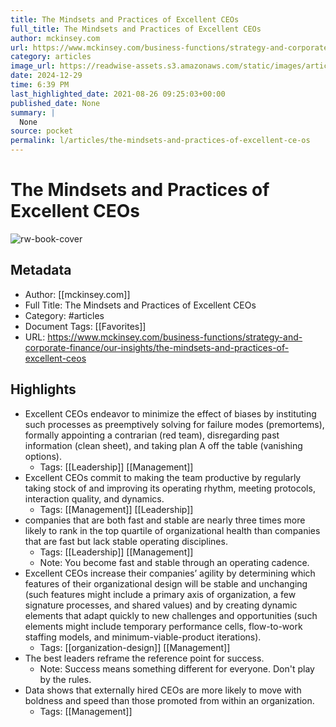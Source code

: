 ```yaml
---
title: The Mindsets and Practices of Excellent CEOs
full_title: The Mindsets and Practices of Excellent CEOs
author: mckinsey.com
url: https://www.mckinsey.com/business-functions/strategy-and-corporate-finance/our-insights/the-mindsets-and-practices-of-excellent-ceos
category: articles
image_url: https://readwise-assets.s3.amazonaws.com/static/images/article3.5c705a01b476.png
date: 2024-12-29
time: 6:39 PM
last_highlighted_date: 2021-08-26 09:25:03+00:00
published_date: None
summary: |
  None
source: pocket
permalink: l/articles/the-mindsets-and-practices-of-excellent-ce-os
---
```

# The Mindsets and Practices of Excellent CEOs

![rw-book-cover](https://readwise-assets.s3.amazonaws.com/static/images/article3.5c705a01b476.png)

## Metadata
- Author: [[mckinsey.com]]
- Full Title: The Mindsets and Practices of Excellent CEOs
- Category: #articles
- Document Tags: [[Favorites]] 
- URL: https://www.mckinsey.com/business-functions/strategy-and-corporate-finance/our-insights/the-mindsets-and-practices-of-excellent-ceos

## Highlights
- Excellent CEOs endeavor to minimize the effect of biases by instituting such processes as preemptively solving for failure modes (premortems), formally appointing a contrarian (red team), disregarding past information (clean sheet), and taking plan A off the table (vanishing options).
    - Tags: [[Leadership]] [[Management]] 
- Excellent CEOs commit to making the team productive by regularly taking stock of and improving its operating rhythm, meeting protocols, interaction quality, and dynamics.
    - Tags: [[Management]] [[Leadership]] 
- companies that are both fast and stable are nearly three times more likely to rank in the top quartile of organizational health than companies that are fast but lack stable operating disciplines.
    - Tags: [[Leadership]] [[Management]] 
    - Note: You become fast and stable through an operating cadence.
- Excellent CEOs increase their companies’ agility by determining which features of their organizational design will be stable and unchanging (such features might include a primary axis of organization, a few signature processes, and shared values) and by creating dynamic elements that adapt quickly to new challenges and opportunities (such elements might include temporary performance cells, flow-to-work staffing models, and minimum-viable-product iterations).
    - Tags: [[organization-design]] [[Management]] 
- The best leaders reframe the reference point for success.
    - Note: Success means something different for everyone. Don't play by the rules.
- Data shows that externally hired CEOs are more likely to move with boldness and speed than those promoted from within an organization.
    - Tags: [[Management]] 


